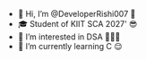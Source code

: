 - 👋 Hi, I’m @DeveloperRishi007 🙂
- 🎓 Student of KIIT SCA 2027' 😎
- 👀 I’m interested in DSA 🧑🏻‍💻
- 🌱 I’m currently learning C 😌
<!---
- 💞️ I’m looking to collaborate on ...
- 📫 How to reach me ...
- 😄 Pronouns: ...
- ⚡ Fun fact: ...

DeveloperRishi007/DeveloperRishi007 is a ✨ special ✨ repository because its `README.md` (this file) appears on your GitHub profile.
You can click the Preview link to take a look at your changes.
--->
